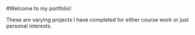 #Welcome to my portfolio!

These are varying projects I have completed for either course work or just personal interests.
